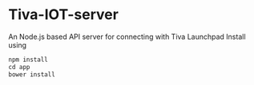 # Tiva-IOT-server
An Node.js based API server for connecting with Tiva Launchpad
Install using
```javascript
npm install
cd app
bower install
```
